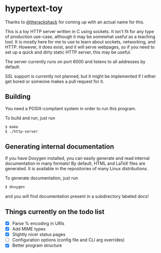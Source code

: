 # hypertext-toy

Thanks to [@therackshack](https://github.com/therackshack) for coming up with an actual name for this.

This is a toy HTTP server written in C using sockets. It isn't fit for any type of production use-case, although it may be somewhat useful as a teaching tool. It is mostly here for me to use to learn about sockets, networking, and HTTP. However, it does exist, and it will serve webpages, so if you need to set up a quick and dirty static HTTP server, this may be useful.

The server currently runs on port 8000 and listens to all addresses by default.

SSL support is currently not planned, but it might be implemented if I either get bored or someone makes a pull request for it.

## Building

You need a POSIX-compliant system in order to run this program.

To build and run, just run
```sh
$ make
$ ./http-server
```

## Generating internal documentation

If you have Doxygen installed, you can easily generate and read internal documentation in many formats! By default, HTML and LaTeX files are generated. It is available in the repositories of many Linux distributions.

To generate documentation, just run
```sh
$ doxygen
```
and you will find documentation present in a subdirectory labeled docs!

## Things currently on the todo list
- [x] Parse % encoding in URIs
- [x] Add MIME types
- [x] Slightly nicer status pages
- [ ] Configuration options (config file and CLI arg overrides)
- [x] Better program structure
